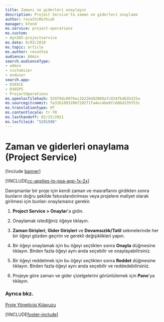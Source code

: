 ```yaml
---
title: Zamanı ve giderleri onaylayın
description: Project Service'ta zaman ve giderleri onaylama
author: revathiMuthiah
manager: kfend
ms.service: project-operations
ms.custom:
- dyn365-projectservice
ms.date: 8/03/2018
ms.topic: article
ms.author: revathim
audience: Admin
search.audienceType:
- admin
- customizer
- enduser
search.app:
- D365CE
- D365PS
- ProjectOperations
ms.openlocfilehash: 55979dc8076ec2b226492060a7c034fbd62b325a
ms.sourcegitcommit: fa32b1893286f20271fa4ec4be8fc68bd135f53c
ms.translationtype: HT
ms.contentlocale: tr-TR
ms.lasthandoff: 02/15/2021
ms.locfileid: "5291508"
---
```

# <a name="approve-time-and-expenses-project-service"></a>Zaman ve giderleri onaylama (Project Service)

[!include [banner](../includes/psa-now-project-operations.md)]

[!INCLUDE[cc-applies-to-psa-app-1x-2x](../includes/cc-applies-to-psa-app-1x-2x.md)]

Danışmanlar bir proje için kendi zaman ve masraflarını girdikten sonra bunların doğru şekilde faturalandırılması veya projelere maliyet olarak girilmesi için bunları onaylamanız gerekir.  
  
1.  **Project Service > Onaylar**'a gidin.  
  
2.  Onaylamak istediğiniz öğeye tıklayın.  
  
3.  **Zaman Girişleri**, **Gider Girişleri** ve **Devamsızlık/Tatil** sekmelerinde her bir öğeyi gözden geçirin ve gerekli değişiklikleri yapın.  
  
4.  Bir öğeyi onaylamak için bu öğeyi seçtikten sonra **Onayla** düğmesine tıklayın. Birden fazla öğeyi aynı anda seçebilir ve onaylayabilirsiniz.  
  
5.  Bir öğeyi reddetmek için bu öğeyi seçtikten sonra **Reddet** düğmesine tıklayın. Birden fazla öğeyi aynı anda seçebilir ve reddedebilirsiniz.  
  
6.  Projeye göre zaman ve gider çizelgelerini görüntülemek için **Pano**'ya tıklayın.  
  
### <a name="see-also"></a>Ayrıca bkz.  
 [Proje Yöneticisi Kılavuzu](../psa/project-manager-guide.md)


[!INCLUDE[footer-include](../includes/footer-banner.md)]